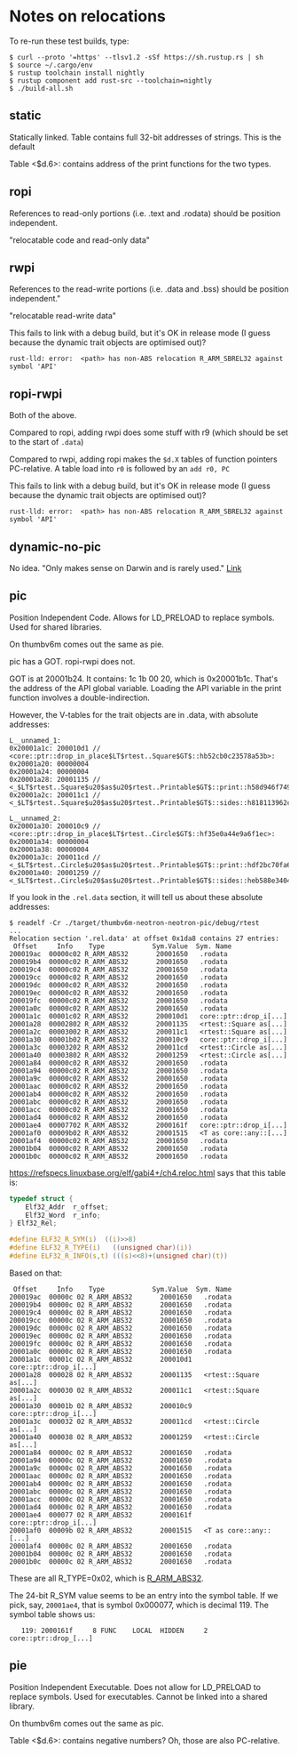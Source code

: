 # Notes on relocations

To re-run these test builds, type:

```console
$ curl --proto '=https' --tlsv1.2 -sSf https://sh.rustup.rs | sh
$ source ~/.cargo/env
$ rustup toolchain install nightly
$ rustup component add rust-src --toolchain=nightly
$ ./build-all.sh
```

## static

Statically linked.
Table contains full 32-bit addresses of strings.
This is the default

Table <$d.6>: contains address of the print functions for the two types.

## ropi

References to read-only portions (i.e. .text and .rodata) should be position independent.

"relocatable code and read-only data"

## rwpi

References to the read-write portions (i.e. .data and .bss) should be position independent."

"relocatable read-write data"

This fails to link with a debug build, but it's OK in release mode (I guess because the dynamic trait objects are optimised out)?

```text
rust-lld: error:  <path> has non-ABS relocation R_ARM_SBREL32 against symbol 'API'
```

## ropi-rwpi

Both of the above.

Compared to ropi, adding rwpi does some stuff with r9 (which should be set to the start of `.data`)

Compared to rwpi, adding ropi makes the `$d.X` tables of function pointers PC-relative. A table load into `r0` is followed by an `add r0, PC`

This fails to link with a debug build, but it's OK in release mode (I guess because the dynamic trait objects are optimised out)?

```text
rust-lld: error:  <path> has non-ABS relocation R_ARM_SBREL32 against symbol 'API'
```

## dynamic-no-pic

No idea. "Only makes sense on Darwin and is rarely used." [Link](https://doc.rust-lang.org/rustc/codegen-options/index.html)

## pic

Position Independent Code. Allows for LD_PRELOAD to replace symbols. Used for shared libraries.

On thumbv6m comes out the same as pie.

pic has a GOT. ropi-rwpi does not.

GOT is at 20001b24. It contains: 1c 1b 00 20, which is 0x20001b1c. That's the address of the API global variable. Loading the API variable in the print function involves a double-indirection.

However, the V-tables for the trait objects are in .data, with absolute addresses:

```text
L__unnamed_1:
0x20001a1c: 200010d1 // <core::ptr::drop_in_place$LT$rtest..Square$GT$::hb52cb0c23578a53b>:
0x20001a20: 00000004
0x20001a24: 00000004
0x20001a28: 20001135 // <_$LT$rtest..Square$u20$as$u20$rtest..Printable$GT$::print::h58d946f7495f44df>:
0x20001a2c: 200011c1 // <_$LT$rtest..Square$u20$as$u20$rtest..Printable$GT$::sides::h818113962c3ebd1e>:

L__unnamed_2:
0x20001a30: 200010c9 // <core::ptr::drop_in_place$LT$rtest..Circle$GT$::hf35e0a44e9a6f1ec>:
0x20001a34: 00000004
0x20001a38: 00000004
0x20001a3c: 200011cd // <_$LT$rtest..Circle$u20$as$u20$rtest..Printable$GT$::print::hdf2bc70fa60a549e>:
0x20001a40: 20001259 // <_$LT$rtest..Circle$u20$as$u20$rtest..Printable$GT$::sides::heb588e34044954f2>:
```

If you look in the `.rel.data` section, it will tell us about these absolute addresses:

```console
$ readelf -Cr ./target/thumbv6m-neotron-neotron-pic/debug/rtest
...
Relocation section '.rel.data' at offset 0x1da8 contains 27 entries:
 Offset     Info    Type            Sym.Value  Sym. Name
200019ac  00000c02 R_ARM_ABS32       20001650   .rodata
200019b4  00000c02 R_ARM_ABS32       20001650   .rodata
200019c4  00000c02 R_ARM_ABS32       20001650   .rodata
200019cc  00000c02 R_ARM_ABS32       20001650   .rodata
200019dc  00000c02 R_ARM_ABS32       20001650   .rodata
200019ec  00000c02 R_ARM_ABS32       20001650   .rodata
200019fc  00000c02 R_ARM_ABS32       20001650   .rodata
20001a0c  00000c02 R_ARM_ABS32       20001650   .rodata
20001a1c  00001c02 R_ARM_ABS32       200010d1   core::ptr::drop_i[...]
20001a28  00002802 R_ARM_ABS32       20001135   <rtest::Square as[...]
20001a2c  00003002 R_ARM_ABS32       200011c1   <rtest::Square as[...]
20001a30  00001b02 R_ARM_ABS32       200010c9   core::ptr::drop_i[...]
20001a3c  00003202 R_ARM_ABS32       200011cd   <rtest::Circle as[...]
20001a40  00003802 R_ARM_ABS32       20001259   <rtest::Circle as[...]
20001a84  00000c02 R_ARM_ABS32       20001650   .rodata
20001a94  00000c02 R_ARM_ABS32       20001650   .rodata
20001a9c  00000c02 R_ARM_ABS32       20001650   .rodata
20001aac  00000c02 R_ARM_ABS32       20001650   .rodata
20001ab4  00000c02 R_ARM_ABS32       20001650   .rodata
20001abc  00000c02 R_ARM_ABS32       20001650   .rodata
20001acc  00000c02 R_ARM_ABS32       20001650   .rodata
20001ad4  00000c02 R_ARM_ABS32       20001650   .rodata
20001ae4  00007702 R_ARM_ABS32       2000161f   core::ptr::drop_i[...]
20001af0  00009b02 R_ARM_ABS32       20001515   <T as core::any::[...]
20001af4  00000c02 R_ARM_ABS32       20001650   .rodata
20001b04  00000c02 R_ARM_ABS32       20001650   .rodata
20001b0c  00000c02 R_ARM_ABS32       20001650   .rodata
```

https://refspecs.linuxbase.org/elf/gabi4+/ch4.reloc.html says that this table is:

```c
typedef struct {
	Elf32_Addr	r_offset;
	Elf32_Word	r_info;
} Elf32_Rel;

#define ELF32_R_SYM(i)	((i)>>8)
#define ELF32_R_TYPE(i)   ((unsigned char)(i))
#define ELF32_R_INFO(s,t) (((s)<<8)+(unsigned char)(t))
```

Based on that:

```
 Offset     Info    Type            Sym.Value  Sym. Name
200019ac  00000c 02 R_ARM_ABS32       20001650   .rodata
200019b4  00000c 02 R_ARM_ABS32       20001650   .rodata
200019c4  00000c 02 R_ARM_ABS32       20001650   .rodata
200019cc  00000c 02 R_ARM_ABS32       20001650   .rodata
200019dc  00000c 02 R_ARM_ABS32       20001650   .rodata
200019ec  00000c 02 R_ARM_ABS32       20001650   .rodata
200019fc  00000c 02 R_ARM_ABS32       20001650   .rodata
20001a0c  00000c 02 R_ARM_ABS32       20001650   .rodata
20001a1c  00001c 02 R_ARM_ABS32       200010d1   core::ptr::drop_i[...]
20001a28  000028 02 R_ARM_ABS32       20001135   <rtest::Square as[...]
20001a2c  000030 02 R_ARM_ABS32       200011c1   <rtest::Square as[...]
20001a30  00001b 02 R_ARM_ABS32       200010c9   core::ptr::drop_i[...]
20001a3c  000032 02 R_ARM_ABS32       200011cd   <rtest::Circle as[...]
20001a40  000038 02 R_ARM_ABS32       20001259   <rtest::Circle as[...]
20001a84  00000c 02 R_ARM_ABS32       20001650   .rodata
20001a94  00000c 02 R_ARM_ABS32       20001650   .rodata
20001a9c  00000c 02 R_ARM_ABS32       20001650   .rodata
20001aac  00000c 02 R_ARM_ABS32       20001650   .rodata
20001ab4  00000c 02 R_ARM_ABS32       20001650   .rodata
20001abc  00000c 02 R_ARM_ABS32       20001650   .rodata
20001acc  00000c 02 R_ARM_ABS32       20001650   .rodata
20001ad4  00000c 02 R_ARM_ABS32       20001650   .rodata
20001ae4  000077 02 R_ARM_ABS32       2000161f   core::ptr::drop_i[...]
20001af0  00009b 02 R_ARM_ABS32       20001515   <T as core::any::[...]
20001af4  00000c 02 R_ARM_ABS32       20001650   .rodata
20001b04  00000c 02 R_ARM_ABS32       20001650   .rodata
20001b0c  00000c 02 R_ARM_ABS32       20001650   .rodata
```

These are all R_TYPE=0x02, which is [R_ARM_ABS32](https://elixir.bootlin.com/linux/latest/source/arch/arm/include/asm/elf.h#L53).

The 24-bit R_SYM value seems to be an entry into the symbol table. If we pick, say, `20001ae4`, that is symbol 0x000077, which is decimal 119. The symbol table shows us:

```text
   119: 2000161f     8 FUNC    LOCAL  HIDDEN     2 core::ptr::drop_[...]
```

## pie

Position Independent Executable. Does not allow for LD_PRELOAD to replace symbols. Used for executables. Cannot be linked into a shared library.

On thumbv6m comes out the same as pic.

Table <$d.6>: contains negative numbers? Oh, those are also PC-relative.


